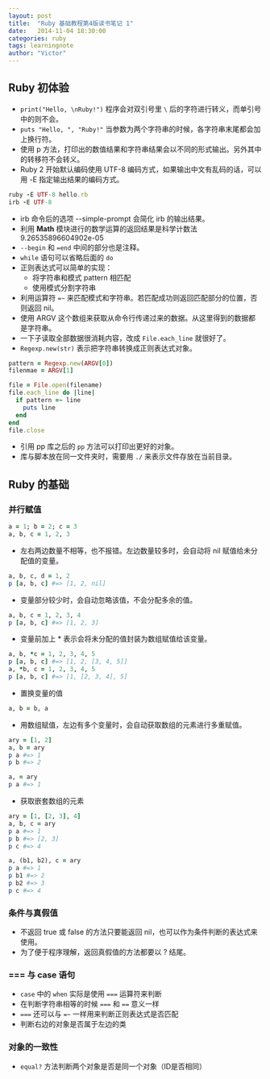 ```yaml
---
layout: post
title:  "Ruby 基础教程第4版读书笔记 1"
date:   2014-11-04 18:30:00
categories: ruby
tags: learningnote
author: "Victor"
---
```


## Ruby 初体验

* ```print("Hello, \nRuby!")``` 程序会对双引号里 ```\``` 后的字符进行转义，而单引号中的则不会。
* ```puts "Hello, ", "Ruby!"``` 当参数为两个字符串的时候，各字符串末尾都会加上换行符。
* 使用 p 方法，打印出的数值结果和字符串结果会以不同的形式输出。另外其中的转移符不会转义。
* Ruby 2 开始默认编码使用 UTF-8 编码方式，如果输出中文有乱码的话，可以用 -E 指定输出结果的编码方式。

```ruby
ruby -E UTF-8 hello.rb
irb -E UTF-8
```

* irb 命令后的选项 --simple-prompt 会简化 irb 的输出结果。
* 利用 **Math** 模块进行的数学运算的返回结果是科学计数法 9.26535896604902e-05
* ```--begin``` 和 ```=end``` 中间的部分也是注释。
* ```while``` 语句可以省略后面的 ```do```
* 正则表达式可以简单的实现：
  * 将字符串和模式 pattern 相匹配
  * 使用模式分割字符串
* 利用运算符 ```=~``` 来匹配模式和字符串。若匹配成功则返回匹配部分的位置，否则返回 nil。
* 使用 ARGV 这个数组来获取从命令行传递过来的数据。从这里得到的数据都是字符串。
* 一下子读取全部数据很消耗内容，改成 ```File.each_line``` 就很好了。
* ```Regexp.new(str)``` 表示把字符串转换成正则表达式对象。

```ruby
pattern = Regexp.new(ARGV[0])
filenmae = ARGV[1]

file = File.open(filename)
file.each_line do |line|
  if pattern =~ line
    puts line
  end
end
file.close
```

* 引用 pp 库之后的 ```pp``` 方法可以打印出更好的对象。
* 库与脚本放在同一文件夹时，需要用 ```./``` 来表示文件存放在当前目录。

## Ruby 的基础

### 并行赋值

```ruby
a = 1; b = 2; c = 3
a, b, c = 1, 2, 3
```

* 左右两边数量不相等，也不报错。左边数量较多时，会自动将 nil 赋值给未分配值的变量。

```ruby
a, b, c, d = 1, 2
p [a, b, c] #=> [1, 2, nil]
```

* 变量部分较少时，会自动忽略该值，不会分配多余的值。

```ruby
a, b, c = 1, 2, 3, 4
p [a, b, c] #=> [1, 2, 3]
```

* 变量前加上 * 表示会将未分配的值封装为数组赋值给该变量。

```ruby
a, b, *c = 1, 2, 3, 4, 5
p [a, b, c] #=> [1, 2, [3, 4, 5]]
a, *b, c = 1, 2, 3, 4, 5
p [a, b, c] #=> [1, [2, 3, 4], 5]
```

* 置换变量的值

```ruby
a, b = b, a
```

* 用数组赋值，左边有多个变量时，会自动获取数组的元素进行多重赋值。

```ruby
ary = [1, 2]
a, b = ary
p a #=> 1
p b #=> 2

a, = ary
p a #=> 1
```

* 获取嵌套数组的元素

```ruby
ary = [1, [2, 3], 4]
a, b, c = ary
p a #=> 1
p b #=> [2, 3]
p c #=> 4

a, (b1, b2), c = ary
p a #=> 1
p b1 #=> 2
p b2 #=> 3
p c #=> 4
```

### 条件与真假值

* 不返回 true 或 false 的方法只要能返回 nil，也可以作为条件判断的表达式来使用。
* 为了便于程序理解，返回真假值的方法都要以 ? 结尾。

### === 与 case 语句

* ```case``` 中的 ```when``` 实际是使用 ```===``` 运算符来判断
* 在判断字符串相等的时候 ```===``` 和 ```==``` 意义一样
* ```===``` 还可以与 ```=~``` 一样用来判断正则表达式是否匹配
* 判断右边的对象是否属于左边的类

### 对象的一致性

* ```equal?``` 方法判断两个对象是否是同一个对象（ID是否相同）
